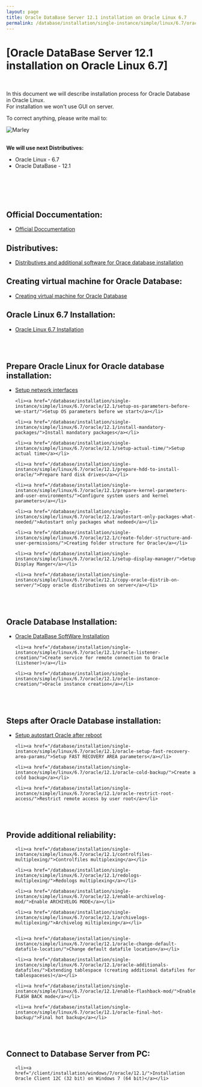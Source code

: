 ```yaml
---
layout: page
title: Oracle DataBase Server 12.1 installation on Oracle Linux 6.7
permalink: /database/installation/single-instance/simple/linux/6.7/oracle/12.1/
---
```



# [Oracle DataBase Server 12.1 installation on Oracle Linux 6.7]


<br/>

In this document we will describe installation process for Oracle Database in Oracle Linux.  
For installation we won't use GUI on server.

To correct anything, please write mail to:

<div>
	<img src="http://img.fotografii.org/a3333333mail.gif" alt="Marley" border="0">
</div>

<br/>

<strong>We will use next Distributives:</strong>

<ul>
	<li>Oracle Linux - 6.7</li>
	<li>Oracle DataBase - 12.1</li>
</ul>

<br/>

<br/><br/>
<h2>Official Doccumentation:</h2>

<ul>
	<li><a href="/database/installation/single-instance/simple/linux/6.7/oracle/12.1/docs/">Official Doccumentation</a><br/></li>
</ul>



<h2>Distributives:</h2>


<ul>
	<li><a href="/database/installation/single-instance/simple/linux/6.7/oracle/12.1/distrib/">Distributives and additional software for Orace database installation</a><br/></li>
</ul>


## Creating virtual machine for Oracle Database:


<ul>
	<li><a href="/database/installation/single-instance/simple/linux/6.7/oracle/12.1/virtual-machine/">Creating virtual machine for Oracle Database</a><br/></li>
</ul>


## Oracle Linux 6.7 Installation:


<ul>
	<li><a href="/database/installation/single-instance/simple/linux/6.7/oracle/12.1/oel67-installation/">Oracle Linux 6.7 Installation</a><br/></li>
</ul>



<br/><br/>

## Prepare Oracle Linux for Oracle database installation:


<ul>
	<li><a href="/database/installation/single-instance/simple/linux/6.7/oracle/12.1/network-interfaces/">Setup network interfaces</a></li>

	<li><a href="/database/installation/single-instance/simple/linux/6.7/oracle/12.1/setup-os-parameters-before-we-start/">Setup OS parameters before we start</a></li>

	<li><a href="/database/installation/single-instance/simple/linux/6.7/oracle/12.1/install-mandatory-packages/">Install mandatory packages</a></li>

	<li><a href="/database/installation/single-instance/simple/linux/6.7/oracle/12.1/setup-actual-time/">Setup actual time</a></li>

	<li><a href="/database/installation/single-instance/simple/linux/6.7/oracle/12.1/prepare-hdd-to-install-oracle/">Prepare hard disk drives</a></li>

	<li><a href="/database/installation/single-instance/simple/linux/6.7/oracle/12.1/prepare-kernel-parameters-and-user-environments/">Configure system users and kernel parameters</a></li>

	<li><a href="/database/installation/single-instance/simple/linux/6.7/oracle/12.1/autostart-only-packages-what-needed/">Autostart only packages what nedeed</a></li>

	<li><a href="/database/installation/single-instance/simple/linux/6.7/oracle/12.1/create-folder-structure-and-user-permissions/">Creating folder structure for Oracle</a></li>

	<li><a href="/database/installation/single-instance/simple/linux/6.7/oracle/12.1/setup-display-manager/">Setup Display Manger</a></li>

	<li><a href="/database/installation/single-instance/simple/linux/6.7/oracle/12.1/copy-oracle-distrib-on-server/">Copy oracle distributives on server</a></li>

</ul>


<br/><br/>

## Oracle Database Installation:

<ul>
	<li><a href="/database/installation/single-instance/simple/linux/6.7/oracle/12.1/oracle-database-software-installation/">Oracle DataBase SoftWare Installation</a></li>

	<li><a href="/database/installation/single-instance/simple/linux/6.7/oracle/12.1/oracle-listener-creation/">Create service for remote connection to Oracle (Listener)</a></li>

	<li><a href="/database/installation/single-instance/simple/linux/6.7/oracle/12.1/oracle-instance-creation/">Oracle instance creation</a></li>
</ul>


<br/><br/>

## Steps after Oracle Database installation:

<ul>
	<li><a href="/database/installation/single-instance/simple/linux/6.7/oracle/12.1/autorstart-oracle-after-restart/">Setup autostart Oracle after reboot</a></li>

	<li><a href="/database/installation/single-instance/simple/linux/6.7/oracle/12.1/oracle-setup-fast-recovery-area-params/">Setup FAST RECOVERY AREA parameters</a></li>

	<li><a href="/database/installation/single-instance/simple/linux/6.7/oracle/12.1/oracle-cold-backup/">Create a cold backup</a></li>

	<li><a href="/database/installation/single-instance/simple/linux/6.7/oracle/12.1/oracle-restrict-root-access/">Restrict remote access by user root</a></li>

</ul>


<br/><br/>

## Provide additional reliability:

<ul>

	<li><a href="/database/installation/single-instance/simple/linux/6.7/oracle/12.1/controlfiles-multiplexing/">Controlfiles multiplexing</a></li>

	<li><a href="/database/installation/single-instance/simple/linux/6.7/oracle/12.1/redologs-multiplexing/">Redologs multiplexing</a></li>

	<li><a href="/database/installation/single-instance/simple/linux/6.7/oracle/12.1/enable-archivelog-mod/">Enable ARCHIVELOG MODE</a></li>

	<li><a href="/database/installation/single-instance/simple/linux/6.7/oracle/12.1/archivelogs-multiplexing/">Archivelog miltiplexing</a></li>


	<li><a href="/database/installation/single-instance/simple/linux/6.7/oracle/12.1/oracle-change-default-datafile-location/">Change default datafile location</a></li>

	<li><a href="/database/installation/single-instance/simple/linux/6.7/oracle/12.1/oracle-additionals-datafiles/">Extending tablespace (creating additional datafiles for tablespaceses)</a></li>

	<li><a href="/database/installation/single-instance/simple/linux/6.7/oracle/12.1/enable-flashback-mod/">Enable FLASH BACK mode</a></li>

	<li><a href="/database/installation/single-instance/simple/linux/6.7/oracle/12.1/oracle-final-hot-backup/">Final hot backup</a></li>
</ul>


<br/><br/>
<h2>Connect to Database Server from PC:</h2>

<ul>

	<li><a href="/client/installation/windows/7/oracle/12.1/">Installation Oracle Client 12C (32 bit) on Windows 7 (64 bit)</a></li>

</ul>
